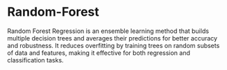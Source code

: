 # Random-Forest
Random Forest Regression is an ensemble learning method that builds multiple decision trees and averages their predictions for better accuracy and robustness. It reduces overfitting by training trees on random subsets of data and features, making it effective for both regression and classification tasks.
